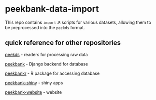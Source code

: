 # peekbank-data-import

This repo contains `import.R` scripts for various datasets, allowing them to be preprocessed into the `peekds` format. 

## quick reference for other repositories

[peekds](https://github.com/langcog/peekds) - readers for processing raw data

[peekbank](https://github.com/langcog/peekbank) - Django backend for database

[peekbankr](https://github.com/langcog/peekbankr) - R package for accessing database

[peekbank-shiny](https://github.com/langcog/peekbank-shiny) - shiny apps

[peekbank-website](https://github.com/langcog/peekbank-website) - website

